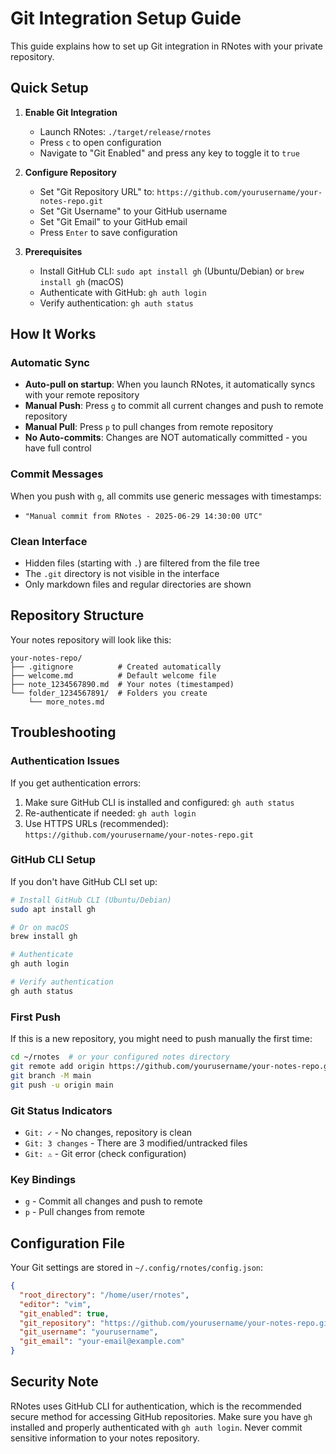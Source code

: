 # Git Integration Setup Guide

This guide explains how to set up Git integration in RNotes with your private repository.

## Quick Setup

1. **Enable Git Integration**
   - Launch RNotes: `./target/release/rnotes`
   - Press `c` to open configuration
   - Navigate to "Git Enabled" and press any key to toggle it to `true`

2. **Configure Repository**
   - Set "Git Repository URL" to: `https://github.com/yourusername/your-notes-repo.git`
   - Set "Git Username" to your GitHub username
   - Set "Git Email" to your GitHub email
   - Press `Enter` to save configuration

3. **Prerequisites**
   - Install GitHub CLI: `sudo apt install gh` (Ubuntu/Debian) or `brew install gh` (macOS)
   - Authenticate with GitHub: `gh auth login`
   - Verify authentication: `gh auth status`

## How It Works

### Automatic Sync
- **Auto-pull on startup**: When you launch RNotes, it automatically syncs with your remote repository
- **Manual Push**: Press `g` to commit all current changes and push to remote repository
- **Manual Pull**: Press `p` to pull changes from remote repository
- **No Auto-commits**: Changes are NOT automatically committed - you have full control

### Commit Messages
When you push with `g`, all commits use generic messages with timestamps:
- `"Manual commit from RNotes - 2025-06-29 14:30:00 UTC"`

### Clean Interface
- Hidden files (starting with `.`) are filtered from the file tree
- The `.git` directory is not visible in the interface
- Only markdown files and regular directories are shown

## Repository Structure

Your notes repository will look like this:
```
your-notes-repo/
├── .gitignore          # Created automatically
├── welcome.md          # Default welcome file
├── note_1234567890.md  # Your notes (timestamped)
└── folder_1234567891/  # Folders you create
    └── more_notes.md
```

## Troubleshooting

### Authentication Issues
If you get authentication errors:
1. Make sure GitHub CLI is installed and configured: `gh auth status`
2. Re-authenticate if needed: `gh auth login`
3. Use HTTPS URLs (recommended): `https://github.com/yourusername/your-notes-repo.git`

### GitHub CLI Setup
If you don't have GitHub CLI set up:
```bash
# Install GitHub CLI (Ubuntu/Debian)
sudo apt install gh

# Or on macOS
brew install gh

# Authenticate
gh auth login

# Verify authentication
gh auth status
```

### First Push
If this is a new repository, you might need to push manually the first time:
```bash
cd ~/rnotes  # or your configured notes directory
git remote add origin https://github.com/yourusername/your-notes-repo.git
git branch -M main
git push -u origin main
```

### Git Status Indicators
- `Git: ✓` - No changes, repository is clean
- `Git: 3 changes` - There are 3 modified/untracked files
- `Git: ⚠` - Git error (check configuration)

### Key Bindings
- `g` - Commit all changes and push to remote
- `p` - Pull changes from remote

## Configuration File

Your Git settings are stored in `~/.config/rnotes/config.json`:
```json
{
  "root_directory": "/home/user/rnotes",
  "editor": "vim",
  "git_enabled": true,
  "git_repository": "https://github.com/yourusername/your-notes-repo.git",
  "git_username": "yourusername",
  "git_email": "your-email@example.com"
}
```

## Security Note

RNotes uses GitHub CLI for authentication, which is the recommended secure method for accessing GitHub repositories. Make sure you have `gh` installed and properly authenticated with `gh auth login`. Never commit sensitive information to your notes repository.
